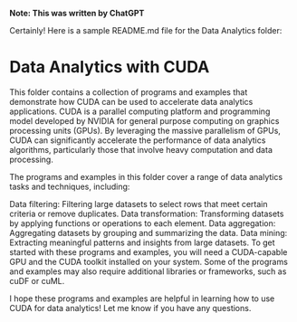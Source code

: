 **Note: This was written by ChatGPT**

Certainly! Here is a sample README.md file for the Data Analytics folder:

# Data Analytics with CUDA

This folder contains a collection of programs and examples that demonstrate how CUDA can be used to accelerate data analytics applications. CUDA is a parallel computing platform and programming model developed by NVIDIA for general purpose computing on graphics processing units (GPUs). By leveraging the massive parallelism of GPUs, CUDA can significantly accelerate the performance of data analytics algorithms, particularly those that involve heavy computation and data processing.

The programs and examples in this folder cover a range of data analytics tasks and techniques, including:

Data filtering: Filtering large datasets to select rows that meet certain criteria or remove duplicates.
Data transformation: Transforming datasets by applying functions or operations to each element.
Data aggregation: Aggregating datasets by grouping and summarizing the data.
Data mining: Extracting meaningful patterns and insights from large datasets.
To get started with these programs and examples, you will need a CUDA-capable GPU and the CUDA toolkit installed on your system. Some of the programs and examples may also require additional libraries or frameworks, such as cuDF or cuML.

I hope these programs and examples are helpful in learning how to use CUDA for data analytics! Let me know if you have any questions.
